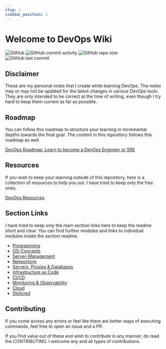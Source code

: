```yaml
---
slug: /
sidebar_position: 1
---
```


# Welcome to DevOps Wiki

![GitHub](https://img.shields.io/github/license/nyukeit/devopswiki?style=for-the-badge) ![GitHub commit activity](https://img.shields.io/github/commit-activity/w/nyukeit/devopswiki?style=for-the-badge) ![GitHub repo size](https://img.shields.io/github/repo-size/nyukeit/devopswiki?color=yellow&style=for-the-badge) ![GitHub last commit](https://img.shields.io/github/last-commit/nyukeit/devopswiki?style=for-the-badge)

## Disclaimer

These are my personal notes that I create while learning DevOps. The notes may or may not be updated for the latest changes in various DevOps tools. They are only intended to be correct at the time of writing, even though I try hard to keep them current as far as possible.

## Roadmap

You can follow this roadmap to structure your learning in incremental depths towards the final goal. The content in this repository follows this roadmap as well.

[DevOps Roadmap: Learn to become a DevOps Engineer or SRE](https://roadmap.sh/devops)

## Resources

If you wish to keep your learning outside of this repository, here is a collection of resources to help you out. I have tried to keep only the free ones.

[DevOps Resources](/00-resources)

## Section Links

I have tried to keep only the main section links here to keep the readme short and clear. You can find further modules and links to individual modules inside the section readme.

- [Programming](/01-programming/)
- [OS-Concepts](/02-os-concepts/)
- [Server-Management](/03-server-management)
- [Networking](/04-networking/)
- [Servers, Proxies & Databases](/05-servers-proxies-db/)
- [Infrastructure as Code](/06-infrastructure-as-code/)
- [CI/CD](/07-ci-cd/)
- [Monitoring & Observability](/08-monitoring-observability/)
- [Cloud](/09-cloud/)
- [Skillcred](/10-skillcred/)

## Contributing

If you come across any errors or feel like there are better ways of executing commands, feel free to open an issue and a PR.

If you find value out of these and wish to contribute in any manner, do read the CONTRIBUTING. I welcome any and all types of contributions.
